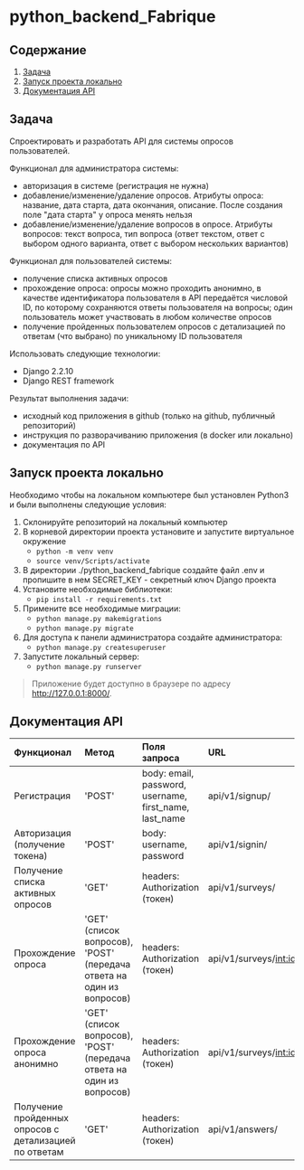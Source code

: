 # python_backend_Fabrique

## Содержание
1. [Задача](#task)
2. [Запуск проекта локально](#lounch)
3. [Документация API](#api_documentation)

## <a name='task'>Задача</a>
Спроектировать и разработать API для системы опросов пользователей.

Функционал для администратора системы:
- авторизация в системе (регистрация не нужна)
- добавление/изменение/удаление опросов. Атрибуты опроса: название, дата старта, дата окончания, описание. После создания поле "дата старта" у опроса менять нельзя
- добавление/изменение/удаление вопросов в опросе. Атрибуты вопросов: текст вопроса, тип вопроса (ответ текстом, ответ с выбором одного варианта, ответ с выбором нескольких вариантов)

Функционал для пользователей системы:
- получение списка активных опросов
- прохождение опроса: опросы можно проходить анонимно, в качестве идентификатора пользователя в API передаётся числовой ID, по которому сохраняются ответы пользователя на вопросы; один пользователь может участвовать в любом количестве опросов
- получение пройденных пользователем опросов с детализацией по ответам (что выбрано) по уникальному ID пользователя

Использовать следующие технологии:
- Django 2.2.10
- Django REST framework

Результат выполнения задачи:
- исходный код приложения в github (только на github, публичный репозиторий)
- инструкция по разворачиванию приложения (в docker или локально)
- документация по API

## <a name='lounch'>Запуск проекта локально</a>
Необходимо чтобы на локальном компьютере был установлен Python3 и были выполнены следующие условия:
1. Склонируйте репозиторий на локальный компьютер
2. В корневой директории проекта установите и запустите виртуальное окружение
    - `python -m venv venv`
    - `source venv/Scripts/activate`
3. В директории ./python_backend_fabrique создайте файл .env и пропишите в нем SECRET_KEY - секретный ключ Django проекта
4. Установите необходимые библиотеки:
    - `pip install -r requirements.txt`
5. Примените все необходимые миграции:
    - `python manage.py makemigrations`
    - `python manage.py migrate`
6. Для доступа к панели администратора создайте администратора:
    - `python manage.py createsuperuser`
7. Запустите локальный сервер:
    - `python manage.py runserver`

> Приложение будет доступно в браузере по адресу http://127.0.0.1:8000/.

## <a name='api_documentation'>Документация API</a>
**Функционал** | **Метод** | **Поля запроса** | **URL**
:--- | :--- | :--- | :---
Регистрация | 'POST' | body: email, password, username, first_name, last_name| api/v1/signup/
Авторизация (получение токена) | 'POST' | body: username, password | api/v1/signin/
Получение списка активных опросов | 'GET' | headers: Authorization (токен) | api/v1/surveys/
Прохождение опроса | 'GET' (список вопросов), 'POST' (передача ответа на один из вопросов) | headers: Authorization (токен) | api/v1/surveys/<int:id>/
Прохождение опроса анонимно| 'GET' (список вопросов), 'POST' (передача ответа на один из вопросов) | headers: Authorization (токен) | api/v1/surveys/<int:id>/anonymously/
Получение пройденных опросов с детализацией по ответам | 'GET' | headers: Authorization (токен) | api/v1/answers/
